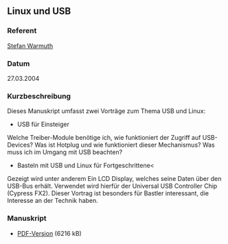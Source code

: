## Linux und USB


### Referent
[Stefan Warmuth](mailto:warmuth@luga.de)

### Datum
27.03.2004

### Kurzbeschreibung
Dieses Manuskript umfasst zwei Vorträge zum Thema USB und Linux:

* USB für Einsteiger

Welche Treiber-Module benötige ich, wie funktioniert der Zugriff auf
USB-Devices?  Was ist Hotplug und wie funktioniert dieser Mechanismus?  Was
muss ich im Umgang mit USB beachten?

* Basteln mit USB und Linux für Fortgeschrittene<

Gezeigt wird unter anderem Ein LCD Display, welches seine Daten über den
USB-Bus erhält. Verwendet wird hierfür der Universal USB Controller Chip
(Cypress FX2). Dieser Vortrag ist besonders für Bastler interessant, die
Interesse an der Technik haben.

### Manuskript

* [PDF-Version](/download/Vortraege/Linux_USB.pdf) (6216 kB)
